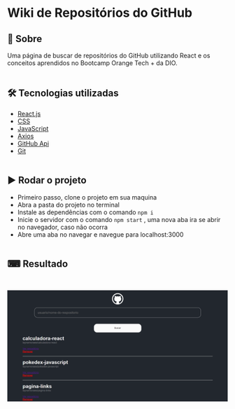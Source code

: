 # Wiki de Repositórios do GitHub

## 📜 Sobre

Uma página de buscar de repositórios do GitHub utilizando React e os conceitos aprendidos no Bootcamp Orange Tech + da DIO.
<br><br>

## 🛠 Tecnologias utilizadas

- [React.js](https://pt-br.reactjs.org/)
- [CSS](https://developer.mozilla.org/pt-BR/docs/Web/CSS)
- [JavaScript](https://developer.mozilla.org/pt-BR/docs/Web/JavaScript)
- [Axios](https://axios-http.com/ptbr/docs/intro)
- [GitHub Api](https://docs.github.com/en/rest?apiVersion=2022-11-28)
- [Git](https://git-scm.com/)
<br><br>

## ▶ Rodar o projeto

- Primeiro passo, clone o projeto em sua maquina
- Abra a pasta do projeto no terminal
- Instale as dependências com o comando `npm i` 
- Inicie o servidor com o comando `npm start` , uma nova aba ira se abrir no navegador, caso não ocorra
- Abre uma aba no navegar e navegue para localhost:3000
<br><br>

## ⌨ Resultado

<br>

![](./src/assets/view.png)

